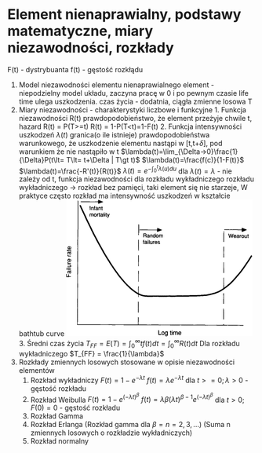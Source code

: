 # Element nienaprawialny, podstawy matematyczne, miary niezawodności, rozkłady

F(t) - dystrybuanta
f(t) - gęstość rozkłądu


1. Model niezawodności elementu nienaprawialnego
	   element - niepodzielny model układu, zaczyna pracę w 0 i po pewnym czasie life time ulega uszkodzenia.
	   czas życia - dodatnia, ciągła zmienne losowa T
2. Miary niezawodności - charakterystyki liczbowe i funkcyjne
	   1. Funkcja niezawodności
		   R(t) prawdopodobieństwo, że element przeżyje chwile t, hazard
		   R(t) = P(T>=t)
		   R(t) = 1-P(T<t)=1-F(t)
		2. Funkcja intensywności uszkodzeń
		   $\lambda (t)$ granica(o ile istnieje) prawdopodobieństwa warunkowego, że uszkodzenie elementu nastąpi w \[t,t+$\delta$\], pod warunkiem że nie nastąpiło w t
		   $\lambda(t)=\lim_{\Delta->0}\frac{1}{\Delta}P(t\lt= T\lt= t+\Delta | T\gt t)$ 
		   $\lambda(t)=\frac{f(c)}{1-F(t)}$
		   $\lambda(t)=\frac{-R'(t)}{R(t)}$
		   $\lambda(t)=e^{-\int_0^t\lambda(u)du}$
		   dla $\lambda(t)=\lambda$ - nie zależy od t, funkcja niezawodności dla rozkładu wykładniczego rozkładu wykładniczego -> rozkład bez pamięci, taki element się nie starzeje,
		   W praktyce często rozkład ma intensywność uszkodzeń w kształcie bathtub curve
		   ![](/Notatki/Semestr%203/Niezawodność%20i%20diagnostyka%20układów%20cyfrowych%201/Wykłady/Wykład%202/Pasted%20image%2020231030075748.png)
		3. Średni czas życia
		   $T_{FF} = E(T) = \int_0^\infty tf(t)dt = \int_0^\infty R(t)dt$ 
		   Dla rozkładu wykładniczego $T_{FF} = \frac{1}{\lambda}$ 
3. Rozkłady zmiennych losowych stosowane w opisie niezawodności elementów
	1. Rozkład wykładniczy 
		   $F(t)=1-e^{-\lambda t}$
		   $f(t)=\lambda e^{-\lambda t}$
		   dla $t\gt=0; \lambda\gt0$ -gęstość rozkładu
	2. Rozkład Weibulla
		   $F(t)=1-e^{(-\lambda t)^\beta}$
		   $f(t)=\lambda\beta(\lambda t)^{\beta-1} e^{(-\lambda t)^\beta}$
		   dla $t\gt0; F(0)=0$ - gęstość rozkładu
	3. Rozkład Gamma
	4. Rozkład Erlanga (Rozkład gamma dla $\beta=n=2,3,...$) (Suma n zmiennych losowych o rozkładzie wykładniczych)
	5. Rozkład normalny